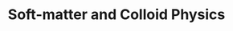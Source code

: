 ---
layout: researcharea
title:  "Soft-matter and Colloid Physics"
lang: en
id: soft-matter_and_colloid_physics
permalink: /research/areas/soft-matter_and_colloid_physics
thumbnail: 3D_Cover_Black_Bkgd.png
---